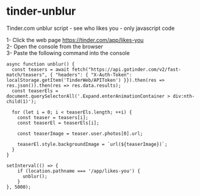 # tinder-unblur
Tinder.com unblur script - see who likes you - only javascript code

1- Click the web page https://tinder.com/app/likes-you <br>
2- Open the console from the browser<br>
3- Paste the following command into the console<br>

```
async function unblur() {
  const teasers = await fetch("https://api.gotinder.com/v2/fast-match/teasers", { "headers": { "X-Auth-Token": localStorage.getItem('TinderWeb/APIToken') }}).then(res => res.json()).then(res => res.data.results);
  const teaserEls = document.querySelectorAll('.Expand.enterAnimationContainer > div:nth-child(1)');
  
  for (let i = 0; i < teaserEls.length; ++i) {
    const teaser = teasers[i];
    const teaserEl = teaserEls[i];
    
    const teaserImage = teaser.user.photos[0].url;
    
    teaserEl.style.backgroundImage = `url(${teaserImage})`;
  }
}

setInterval(() => {
    if (location.pathname === '/app/likes-you') {
      unblur();
    }
}, 5000);
```

